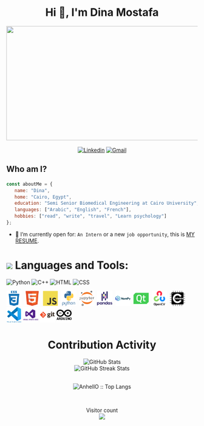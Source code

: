 <h1 align="center">Hi 👋, I'm Dina Mostafa </h1>
<div align="center">
  <img src="https://media.giphy.com/media/L1R1tvI9svkIWwpVYr/giphy.gif" width="600" height="300"/>
</div>
<p align="center"> 
 <a href="https://www.linkedin.com/in/dina-mostafa-136314224/">
   <img src="https://img.shields.io/badge/Linkedin-blue?style=badge&logo=Linkedin&logoColor=white" alt="Linkedin"></a>
 <a href="mailto:dinamustafa202020@gmail.com">
    <img src="https://img.shields.io/badge/gmail-red?style=badge&logo=gmail&logoColor=white" alt="Gmail"></a>
</p>



 ## Who am I?
 ```JavaSCript
const aboutMe = {
    name: "Dina",
    home: "Cairo, Egypt",
    education: "Semi Senior Biomedical Engineering at Cairo University",
    languages: ["Arabic", "English", "French"],
    hobbies: ["read", "write", "travel", "Learn psychology"]
};
```
- :thinking: I’m currently open for: `An Intern` or a new `job opportunity`, this is [MY RESUME](https://drive.google.com/drive/u/0/folders/1UObOlIP9U2ecArXGGi12krWVUV5jh7zd).


# <img src = "https://media2.giphy.com/media/QssGEmpkyEOhBCb7e1/giphy.gif?cid=ecf05e47a0n3gi1bfqntqmob8g9aid1oyj2wr3ds3mg700bl&rid=giphy.gif" width = 32px> Languages and Tools:
![Python](https://img.shields.io/badge/-Python-000?&logo=Python)
![C++](https://img.shields.io/badge/-C++-000?&logo=C++)
![HTML](https://img.shields.io/badge/-HTML-000?&logo=HTML)
![CSS](https://img.shields.io/badge/-CSS-000?&logo=CSS)

  <img src="https://github.com/devicons/devicon/blob/master/icons/css3/css3-plain-wordmark.svg"  title="CSS" alt="CSS" width="40" height="40"/>&nbsp;
  <img src="https://github.com/devicons/devicon/blob/master/icons/html5/html5-original.svg" title="HTML" alt="HTML" width="40" height="40"/>&nbsp;
  <img src="https://github.com/devicons/devicon/blob/master/icons/javascript/javascript-original.svg" title="JavaScript" alt="JavaScript" width="40" height="40"/>&nbsp;
  <img src="https://github.com/devicons/devicon/blob/master/icons/python/python-original-wordmark.svg" title="python"  alt="python" width="40" height="40"/>&nbsp;
  <img src="https://github.com/devicons/devicon/blob/master/icons/jupyter/jupyter-original-wordmark.svg" title="jupyter"  alt="jupyter" width="40" height="40"/>&nbsp;
  <img src="https://github.com/devicons/devicon/blob/master/icons/pandas/pandas-original-wordmark.svg" title="pandas"  alt="pandas" width="40" height="40"/>&nbsp;
  <img src="https://github.com/devicons/devicon/blob/master/icons/numpy/numpy-original-wordmark.svg" title="numpy"  alt="numpy" width="40" height="40"/>&nbsp;
  <img src="https://github.com/devicons/devicon/blob/master/icons/qt/qt-original.svg" title="qt"  alt="qt" width="40" height="40"/>&nbsp;
  <img src="https://github.com/devicons/devicon/blob/master/icons/opencv/opencv-original-wordmark.svg" title="opencv"  alt="opencv" width="40" height="40"/>&nbsp;
  <img src="https://github.com/devicons/devicon/blob/master/icons/embeddedc/embeddedc-original-wordmark.svg" title="embeddedc"  alt="embeddedc" width="40" height="40"/>&nbsp;
  <img src="https://github.com/devicons/devicon/blob/master/icons/vscode/vscode-original-wordmark.svg" title="vscode" alt="vscode" width="40" height="40"/>
  <img src="https://github.com/devicons/devicon/blob/master/icons/visualstudio/visualstudio-plain-wordmark.svg" title="visualstudio" alt="visualstudio" width="40" height="40"/>
  <img src="https://github.com/devicons/devicon/blob/master/icons/git/git-original-wordmark.svg" title="Git" alt="Git" width="40" height="40"/>
  <img src="https://github.com/devicons/devicon/blob/master/icons/arduino/arduino-plain-wordmark.svg"  title="arduino" alt="Arduino" width="40" height="40"/>&nbsp;
<br>








 <div align=center>
        <h1>Contribution Activity</h1>
        <img src="https://github-readme-stats.vercel.app/api?username=Dina153&title_color=6FDA44&text_color=FFFFFF&show_icons=true&icon_color=6FDA44&include_all_commits=true&count_private=true&theme=dark" alt="GitHub Stats" height="200" />
        <br>
        <!--
        <img src="https://github-readme-stats.vercel.app/api/top-langs?username=ahmedfathydev&layout=compact&title_color=6FDA44&text_color=FFFFFF&theme=dark" alt="GitHub Most Used Languages" height="200" />
        <br>
        -->
        <img src="https://github-readme-streak-stats.herokuapp.com/?user=Dina153&theme=dark&date_format=j%20M%5B%20Y%5D&currStreakLabel=6FDA44&fire=6FDA44&ring=6FDA44" alt="GitHub Streak Stats" height="200" />
        <br>
        <br>
    </div>
    <p align="center"><img src="https://github-readme-stats.vercel.app/api/top-langs/?username=Dina153&layout=compact&title_color=6FDA44&text_color=FFFFFF&theme=dark" alt="AnhellO :: Top Langs" /></p>

</div>




<br>
</p>

<p align="center"> 
  Visitor count<br>
  <img src="https://profile-counter.glitch.me/Dina153/count.svg" />
</p>
